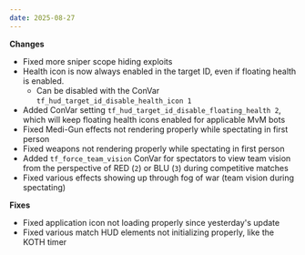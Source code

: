 ```yaml
---
date: 2025-08-27
---
```


**Changes**

* Fixed more sniper scope hiding exploits
* Health icon is now always enabled in the target ID, even if floating health is enabled.
  * Can be disabled with the ConVar `tf_hud_target_id_disable_health_icon 1`
* Added ConVar setting `tf_hud_target_id_disable_floating_health 2`, which will keep floating health icons enabled for applicable MvM bots
* Fixed Medi-Gun effects not rendering properly while spectating in first person
* Fixed weapons not rendering properly while spectating in first person
* Added `tf_force_team_vision` ConVar for spectators to view team vision from the perspective of RED (`2`) or BLU (`3`) during competitive matches
* Fixed various effects showing up through fog of war (team vision during spectating)

**Fixes**

* Fixed application icon not loading properly since yesterday's update
* Fixed various match HUD elements not initializing properly, like the KOTH timer
